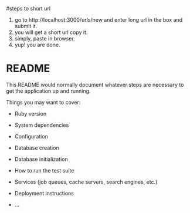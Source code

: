 #steps to short url
1. go to http://localhost:3000/urls/new and enter long url in the box and submit it.
2. you will get a short url copy it.
3. simply, paste in browser.
4. yup! you are done.


# README

This README would normally document whatever steps are necessary to get the
application up and running.

Things you may want to cover:

* Ruby version

* System dependencies

* Configuration

* Database creation

* Database initialization

* How to run the test suite

* Services (job queues, cache servers, search engines, etc.)

* Deployment instructions

* ...
